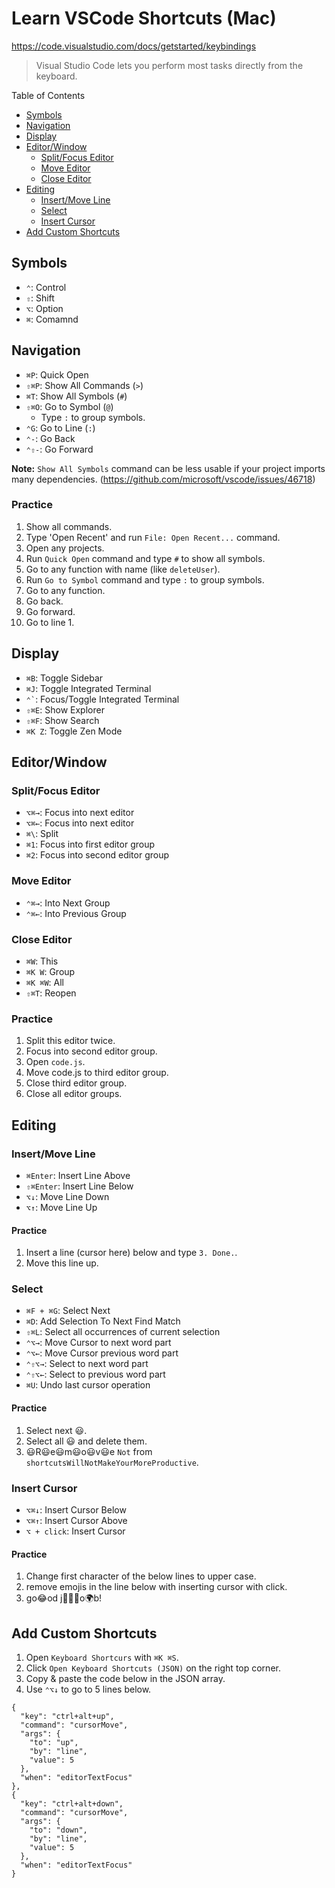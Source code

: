 # Learn VSCode Shortcuts (Mac)

https://code.visualstudio.com/docs/getstarted/keybindings

> Visual Studio Code lets you perform most tasks directly from the keyboard.

Table of Contents

- [Symbols](#symbols)
- [Navigation](#navigation)
- [Display](#display)
- [Editor/Window](#editorwindow)
  - [Split/Focus Editor](#splitfocus-editor)
  - [Move Editor](#move-editor)
  - [Close Editor](#close-editor)
- [Editing](#editing)
  - [Insert/Move Line](#insertmove-line)
  - [Select](#select)
  - [Insert Cursor](#insert-cursor)
- [Add Custom Shortcuts](#add-custom-shortcuts)

## Symbols

- `⌃`: Control
- `⇧`: Shift
- `⌥`: Option
- `⌘`: Comamnd

## Navigation

- `⌘P`: Quick Open
- `⇧⌘P`: Show All Commands (`>`)
- `⌘T`: Show All Symbols (`#`)
- `⇧⌘O`: Go to Symbol (`@`)
  - Type `:` to group symbols.
- `⌃G`: Go to Line (`:`)
- `⌃-`: Go Back
- `⌃⇧-`: Go Forward

**Note:** `Show All Symbols` command can be less usable if your project imports many dependencies. (https://github.com/microsoft/vscode/issues/46718)

### Practice

1. Show all commands.
2. Type 'Open Recent' and run `File: Open Recent...` command.
3. Open any projects.
4. Run `Quick Open` command and type `#` to show all symbols.
5. Go to any function with name (like `deleteUser`).
6. Run `Go to Symbol` command and type `:` to group symbols.
7. Go to any function.
8. Go back.
9. Go forward.
10. Go to line 1.

## Display

- `⌘B`: Toggle Sidebar
- `⌘J`: Toggle Integrated Terminal
- `` ⌃` ``: Focus/Toggle Integrated Terminal
- `⇧⌘E`: Show Explorer
- `⇧⌘F`: Show Search
- `⌘K Z`: Toggle Zen Mode

## Editor/Window

### Split/Focus Editor

- `⌥⌘→`: Focus into next editor
- `⌥⌘←`: Focus into next editor
- `⌘\`: Split
- `⌘1`: Focus into first editor group
- `⌘2`: Focus into second editor group

### Move Editor

- `⌃⌘→`: Into Next Group
- `⌃⌘←`: Into Previous Group

### Close Editor

- `⌘W`: This
- `⌘K W`: Group
- `⌘K ⌘W`: All
- `⇧⌘T`: Reopen

### Practice

1. Split this editor twice.
2. Focus into second editor group.
3. Open `code.js`.
4. Move code.js to third editor group.
5. Close third editor group.
6. Close all editor groups.

## Editing

### Insert/Move Line

- `⌘Enter`: Insert Line Above
- `⇧⌘Enter`: Insert Line Below
- `⌥↓`: Move Line Down
- `⌥↑`: Move Line Up

#### Practice

1. Insert a line (cursor here) below and type `3. Done.`.
2. Move this line up.

### Select

- `⌘F + ⌘G`: Select Next
- `⌘D`: Add Selection To Next Find Match
- `⇧⌘L`: Select all occurrences of current selection
- `⌃⌥→`: Move Cursor to next word part
- `⌃⌥←`: Move Cursor previous word part
- `⌃⇧⌥→`: Select to next word part
- `⌃⇧⌥←`: Select to previous word part
- `⌘U`: Undo last cursor operation

#### Practice

1. Select next 😃.
2. Select all 😃 and delete them.
3. 😃R😃e😃m😃o😃v😃e `Not` from `shortcutsWillNotMakeYourMoreProductive`.

### Insert Cursor

- `⌥⌘↓`: Insert Cursor Below
- `⌥⌘↑`: Insert Cursor Above
- `⌥ + click`: Insert Cursor

#### Practice

1. Change first character of the below lines to upper case.
2. remove emojis in the line below with inserting cursor with click.
3. go😂od j🧘🏻‍♂️o🌍b!

## Add Custom Shortcuts

1. Open `Keyboard Shortcurs` with `⌘K ⌘S`.
2. Click `Open Keyboard Shortcuts (JSON)` on the right top corner.
3. Copy & paste the code below in the JSON array.
4. Use `⌃⌥↓` to go to 5 lines below.

```
{
  "key": "ctrl+alt+up",
  "command": "cursorMove",
  "args": {
    "to": "up",
    "by": "line",
    "value": 5
  },
  "when": "editorTextFocus"
},
{
  "key": "ctrl+alt+down",
  "command": "cursorMove",
  "args": {
    "to": "down",
    "by": "line",
    "value": 5
  },
  "when": "editorTextFocus"
}
```
